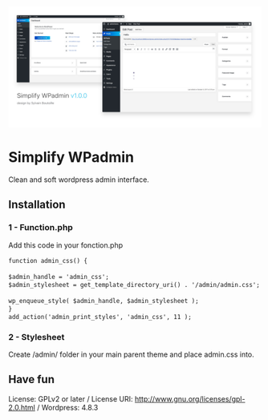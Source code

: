 ![banner](https://github.com/SylvainBTL/Simplify-WPadmin/blob/master/banner.jpg)


# Simplify WPadmin

Clean and soft wordpress admin interface.

## Installation

###  1 - Function.php

Add this code in your fonction.php

```
function admin_css() {

$admin_handle = 'admin_css';
$admin_stylesheet = get_template_directory_uri() . '/admin/admin.css';

wp_enqueue_style( $admin_handle, $admin_stylesheet );
}
add_action('admin_print_styles', 'admin_css', 11 );

```


### 2 - Stylesheet

Create /admin/ folder in your main parent theme and place admin.css into.


## Have fun

License: GPLv2 or later /
License URI: http://www.gnu.org/licenses/gpl-2.0.html /
Wordpress: 4.8.3 


